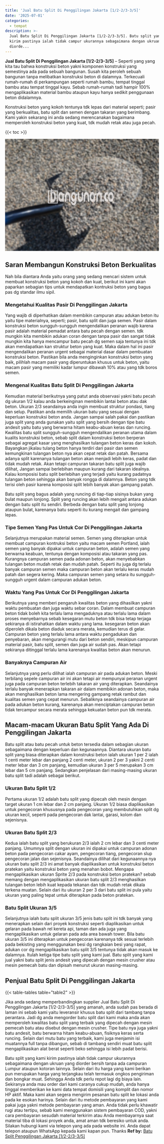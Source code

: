 ```yaml
---
title: 'Jual Batu Split Di Penggilingan Jakarta [1/2-2/3-3/5]'
date: '2025-07-01'
categories:
  - tempat
description: >-
  Jual Batu Split Di Penggilingan Jakarta [1/2-2/3-3/5]. Batu split yang kami
  kirim pastinya ialah tidak campur ukurannya sebagaimana dengan ukruan yang
  diorde...
---
```


**Jual Batu Split Di Penggilingan Jakarta \[1/2-2/3-3/5\]** – Seperti yang yang kita tau bahwa konstruksi beton yakni komponen konstruksi yang semestinya ada pada sebuah bangunan. Susah kita peroleh sebuah bangunan tanpa melibatkan konstruksi beton di dalamnya. Terkecuali rumah-rumah di perkampungan seperti rumah bambu, tempat tinggal bambu atau tempat tinggal kayu. Sebab rumah-rumah tadi hampir 100% mengaplikasikan material bambu ataupun kayu hanya sedikit penggunaan beton didalamnya.

Konstruksi beton yang kokoh tentunya tdk lepas dari material seperti; pasir yang berkualitas, batu split dan semen dengan takaran yang berimbang. Kami yakin sekarang ini anda sedang merencanakan bagaimana memperoleh konstruksi beton yang kuat, tdk mudah retak atau juga pecah.

{{< toc >}}

![Jual Batu Split Di Penggilingan Jakarta [1/2-2/3-3/5]](/images/jual-batu-split-31.png)

## Saran Membangun Konstruksi Beton Berkualitas

Nah bila diantara Anda yaitu orang yang sedang mencari sistem untuk membuat konstruksi beton yang kokoh dan kuat, berikut ini kami akan paparkan sebagian tips untuk mendapatkan kontruksi beton yang bagus pas dg standar ilmu sipil.

### Mengetahui Kualitas Pasir Di Penggilingan Jakarta

Yang wajib di diperhatikan dalam membikin campuran atau adukan beton itu yaitu tipe materialnya, seperti; pasir, batu split dan juga semen. Pasir dalam konstruksi beton sungguh-sungguh mengendalikan peranan wajib karena pasir adalah material pemadat antara batu pecah dengan semen. tdk mungkin kita membikin adukan coran dengan tanpa pasir dan sangat tidak mungkin kita hanya mencampur batu pecah dg semen saja tentunya ini tdk akan mendapatkan kan struktur beton yang kuat. Maka dalam hal ini pasir mengendalikan peranan urgent sebagai material dasar dalam pembuatan konstruksi beton. Pastikan bila anda menginginkan konstruksi beton yang baik, pilihlah macam pasir yang diperuntukan khusus untuk beton, yaitu macam pasir yang memiliki kadar lumpur dibawah 10% atau yang tdk boros semen.

### Mengenal Kualitas Batu Split Di Penggilingan Jakarta

Kemudian material berikutnya yang patut anda observasi yakni batu pecah dg ukuran 1/2 kalau anda berkeinginan membikin lantai beton atau dak beton. Ukuran 2/3 seandainya anda ingin membuat struktur pondasi, tiang dan selup. Pastikan anda memilih ukuran batu yang sesuai dengan keperluan konstruksi beton anda. Jangan sampai salah pakai dan pastikan juga split yang anda gunakan yaitu split yang bersih dengan tipe batu andesit yaitu batu yang berwarna hitam keabu-abuan keras dan runcing. Kwalitas batu split sungguh-sungguh mengendalikan peranan utama dalam kualits konstruksi beton, sebab split dalam konstruksi beton berperan sebagai agregat kasar yang menghasilkan tulangan beton keras dan kokoh. Bayangkan jikalau tulang beton hanya terdiri dari pasir dan semen kemungkinan tulangan beton nya akan cepat retak dan patah. Bersama adanya split karenanya tulangan beton akan menjadi lebih keras, padat dan tidak mudah retak. Akan tetapi campuran takaran batu split juga wajib dilihat, Jangan sampai berlebihan maupun kurang dari takaran idealnya. Kalau komposisi batu split berlebihan yang terjadi yaitu kurang padatnya tulangan beton sehingga akan banyak rongga di dalamnya. Beton yang tdk terisi oleh pasir karena komposisi split lebih banyak akan gampang patah.

Batu split yang bagus adalah yang runcing di tiap-tiap sisinya bukan yang bulat maupun lonjong. Split yang runcing akan lebih mengait antara adukan dengan batu split itu sendiri. Berbeda dengan batu split yang lonjong ataupun bulat, karenanya batu seperti itu kurang mengait dan gampang lepas.

### Tipe Semen Yang Pas Untuk Cor Di Penggilingan Jakarta

Selanjutnya merupakan material semen. Semen yang diterapkan untuk membuat campuran kontruksi beton yaitu macam semen Portland, ialah semen yang banyak dipakai untuk campuran beton, adalah semen yang berwarna keabuan, tentunya dengan komposisi atau takaran yang pas. Kurangnya campuran semen pada adonan beton, akan menyebabkan tulangan beton mudah retak dan mudah patah. Seperti itu juga dg terlalu banyak campuran semen maka campuran beton akan terlalu keras mudah patah dan segera kering. Maka campuran semen yang setara itu sungguh-sungguh urgent dalam campuran adukan beton.

### Waktu Yang Pas Untuk Cor Di Penggilingan Jakarta

Berikutnya yang memberi pengaruh kwalitas beton yang dihasilkan yakni waktu pembuatan dan juga waktu sebar coran. Dalam membuat campuran beton tidak boleh kita terlalu lama mengaduknya atau terlalu lama dalam proses menyebarnya sebab kesegaran mutu beton tdk bisa tetap terjaga sekiranya di istirahatkan dalam waktu yang lama. kesegaran beton akan diperoleh dikala beton diaduk secara merata, kemudian terus di gelar. Campuran beton yang terlalu lama antara waktu pengadukan dan penyebaran, akan mengurangi mutu dari beton sendiri, meskipun campuran material pasir, batu split, semen dan juga air sudah pas. Akan tetapi sekiranya ditinggal terlalu lama karenanya kwalitas beton akan menurun.

### Banyaknya Campuran Air

Selanjutnya yang perlu dilihat ialah campuran air pada adukan beton. Meski terbilang sepele campuran air ini akan tetapi air mempunyai peranan urgent juga pada campuran beton terlebih takaran air yang diterapkan. Seandainya terlalu banyak menerapkan takaran air dalam membikin adonan beton, maka akan menghasilkan beton lama mengering gampang retak rambut dan kualitas semen yang cepat menurun. Sebaliknya seandainya campuran air pada adukan beton kurang, karenanya akan menciptakan campuran beton tidak tercampur secara merata sehingga kekuatan beton pun tdk merata.

## Macam-macam Ukuran Batu Split Yang Ada Di Penggilingan Jakarta

Batu split atau batu pecah untuk beton tersedia dalam sebagian ukuran sebagaimana dengan keperluan dan kegunaannya. Diantara ukuran batu split yang biasa diterapkan dalam konstruksi beton ialah ukuran 1 per 2 ialah 1 centi meter lebar dan panjang 2 centi meter, ukuran 2 per 3 yakni 2 centi meter lebar dan 3 cm panjang, kemudian ukuran 3 per 5 merupakan 3 cm lebar dan 5 cm panjang. Sedangkan penjelasan dari masing-masing ukuran batu split tadi adalah sebagai berikut.

### Ukuran Batu Split 1/2

Pertama ukuran 1/2 adalah batu split yang dipecah oleh mesin dengan target ukuran 1 cm lebar dan 2 cm panjang. Ukuran 1/2 biasa diaplikasikan untuk pengecoran khususnya pada pengecoran yang membutuhkan split dg ukuran kecil, seperti pada pengecoran dak lantai, garasi, kolom dan sejenisnya.

### Ukuran Batu Split 2/3

Kedua ialah batu split yang berukuran 2/3 ialah 2 cm lebar dan 3 centi meter panjang. Umumnya split dengan ukuran ini dipakai untuk campuran adonan beton pada pengecoran cakar ayam, pengecoran tiang, pengecoran slup pengecoran jalan dan sejenisnya. Seandainya dilihat dari kegunaannya nya ukuran batu split 2/3 ini amat banyak diaplikasikan untuk konstruksi beton pratekan yaitu konstruksi beton yang menahan bobot. Mengapa mengaplikasikan ukuran Sprite 2/3 pada konstruksi beton pratekan? sebab memang dengan mengaplikasikan ukuran batu split 2/3 menghasilkan tulangan beton lebih kuat kepada tekanan dan tdk mudah retak dikala terkena muatan. Selain dari itu ukuran 2 per 3 dari batu split ini pula yaitu ukuran yang paling tepat untuk diterapkan pada beton pratekan.

### Batu Split Ukuran 3/5

Selanjutnya ialah batu split ukuran 3/5 jenis batu split ini tdk banyak yang menerapkan selain dari proyek konstruksi seperti diaplikasikan untuk gelaran pada bawah rel kereta api, taman dan ada juga yang mengaplikasikan untuk gelaran pada ada area bawah tower. Bila batu ukuran 3/5 ini diterapkan untuk pengecoran karenanya tdk sesuai terlebih pada bekisting yang menggunakan besi dg rangkaian besi yang rapat, adukan cor dg mengaplikasikan batu split 3/5 tentunya tidak akan masuk ke dalamnya. Itulah ketiga tipe batu split yang kami jual. Batu split yang kami jual yakni batu split jenis andesit yang dipecah dengan mesin crusher atau mesin pemecah batu dan dipisah menurut ukuran masing-masing.

## Penjual Batu Split Di Penggilingan Jakarta

{{< table-tables table="table2" >}}

Jika anda sedang memperbandingkan supplier Jual Batu Split Di Penggilingan Jakarta \[1/2-2/3-3/5\] yang amanah, anda sudah pas berada di laman ini sebab kami yaitu leveransir khusus batu split dari tambang tanpa perantara. Jadi dg anda mengorder batu split dari kami maka anda akan memperoleh kwalitas batu split yang terbaik yang dipecah dengan mesin pemecah batu atau disebut dengan mesin crusher. Tipe batu nya juga yakni batu andesit, batu berwarna hitam keabu-abuan, fisiknya keras serta runcing. Selain dari mutu batu yang terbaik, kami juga menjamin isi muatannya full tanpa dibangun, sebab di tambang sendiri muat batu split mengaplikasikan alat berat seperti beko sehingga isi lebih padat berisi.

Batu split yang kami kirim pastinya ialah tidak campur ukurannya sebagaimana dengan ukruan yang diorder bersih tanpa ada campuran Lumpur ataupun kotoran lainnya. Selain dari itu harga yang kami berikan pun merupakan harga yang terjangkau telah termasuk ongkos pengiriman dan bongkar muat. Sehingga Anda tdk perlu repot lagi dg biaya lain. Sekiranya anda mau order dari kami caranya cukup mudah, anda hanya tinggal memberikan ke kami data tempat domisili yang komplit dan nomor HP aktif. Maka kami akan segera mengirim pesanan batu split ke lokasi anda pada ke esokan harinya. Selain dari itu metode pembayaran yang kami pakai juga yakni metode pembayaran yang aman. Anda tidak perlu khawatir rugi atau tertipu, sebab kami menggunakan sistem pembayaran COD, yakni cara pembayaran sesudah material terkirim atau Anda membayarnya saat material tiba di lokasi proyek anda, amat aman tdk beresiko untuk anda. Silakan hubungi kami via telepon yang ada pada website ini. Anda dapat telepon ataupun WhatsApp kepada kami kapan pun. Thanks
**Ref by:** [Batu Split Penggilingan Jakarta [1/2-2/3-3/5]](https://id.wikipedia.org/wiki/Batu)
